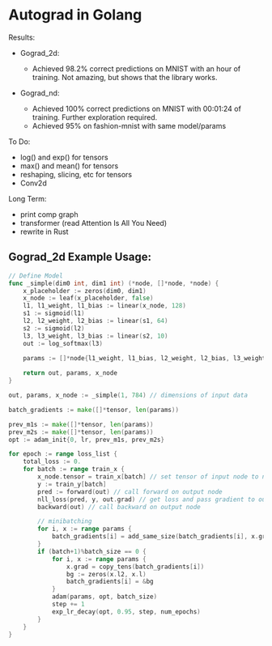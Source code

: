 
# Autograd in Golang

Results:
* Gograd_2d: 
  * Achieved 98.2% correct predictions on MNIST with an hour of training. Not amazing, but shows that the library works. 

* Gograd_nd: 
  * Achieved 100% correct predictions on MNIST with 00:01:24 of training. Further exploration required.
  * Achieved 95% on fashion-mnist with same model/params

To Do:
* log() and exp() for tensors
* max() and mean() for tensors
* reshaping, slicing, etc for tensors
* Conv2d

Long Term:
* print comp graph
* transformer (read Attention Is All You Need)
* rewrite in Rust





## Gograd_2d Example Usage:
```go
// Define Model
func _simple(dim0 int, dim1 int) (*node, []*node, *node) {
	x_placeholder := zeros(dim0, dim1)
	x_node := leaf(x_placeholder, false)
	l1, l1_weight, l1_bias := linear(x_node, 128) 
	s1 := sigmoid(l1)
	l2, l2_weight, l2_bias := linear(s1, 64) 
	s2 := sigmoid(l2)
	l3, l3_weight, l3_bias := linear(s2, 10) 
	out := log_softmax(l3)
	
	params := []*node{l1_weight, l1_bias, l2_weight, l2_bias, l3_weight, l3_bias}

	return out, params, x_node
}

out, params, x_node := _simple(1, 784) // dimensions of input data

batch_gradients := make([]*tensor, len(params))

prev_m1s := make([]*tensor, len(params))
prev_m2s := make([]*tensor, len(params))
opt := adam_init{0, lr, prev_m1s, prev_m2s}

for epoch := range loss_list {
	total_loss := 0.
	for batch := range train_x {
		x_node.tensor = train_x[batch] // set tensor of input node to next data element
		y := train_y[batch]
		pred := forward(out) // call forward on output node
		nll_loss(pred, y, out.grad) // get loss and pass gradient to output node
		backward(out) // call backward on output node

		// minibatching
		for i, x := range params {
			batch_gradients[i] = add_same_size(batch_gradients[i], x.grad)
		}
		if (batch+1)%batch_size == 0 {
			for i, x := range params {
				x.grad = copy_tens(batch_gradients[i])
				bg := zeros(x.l2, x.l)
				batch_gradients[i] = &bg
			}
			adam(params, opt, batch_size)
			step += 1
			exp_lr_decay(opt, 0.95, step, num_epochs)
		} 
	}
}
```

